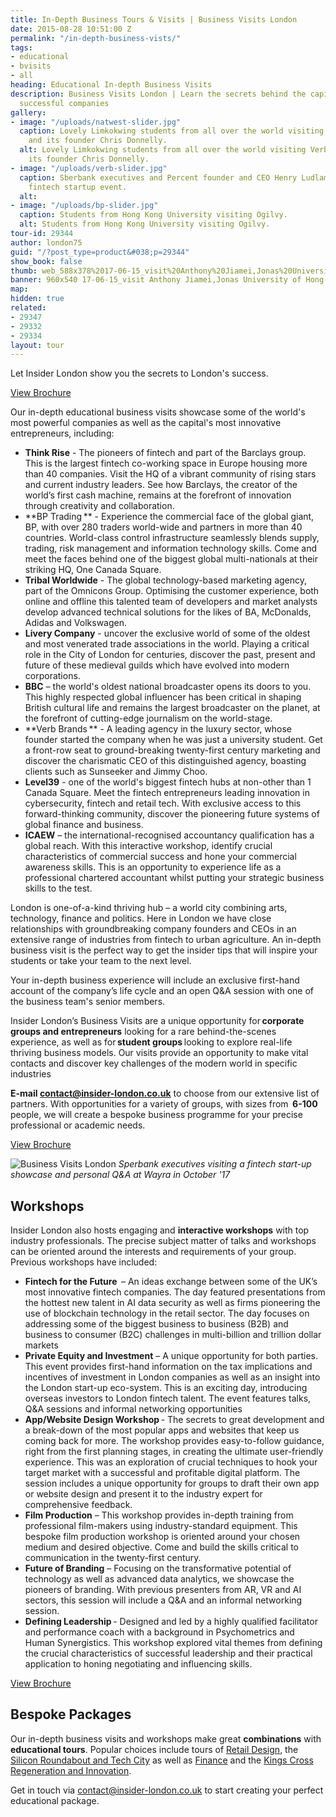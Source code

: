 ```yaml
---
title: In-Depth Business Tours & Visits | Business Visits London
date: 2015-08-28 10:51:00 Z
permalink: "/in-depth-business-vists/"
tags:
- educational
- bvisits
- all
heading: Educational In-depth Business Visits
description: Business Visits London | Learn the secrets behind the capital’s most
  successful companies
gallery:
- image: "/uploads/natwest-slider.jpg"
  caption: Lovely Limkokwing students from all over the world visiting Verb Brands
    and its founder Chris Donnelly.
  alt: Lovely Limkokwing students from all over the world visiting Verb Brands and
    its founder Chris Donnelly.
- image: "/uploads/verb-slider.jpg"
  caption: Sberbank executives and Percent founder and CEO Henry Ludlam at a bespoke
    fintech startup event.
  alt: 
- image: "/uploads/bp-slider.jpg"
  caption: Students from Hong Kong University visiting Ogilvy.
  alt: Students from Hong Kong University visiting Ogilvy.
tour-id: 29344
author: london75
guid: "/?post_type=product&#038;p=29344"
show_book: false
thumb: web_588x378%2017-06-15_visit%20Anthony%20Jiamei,Jonas%20University%20of%20Hong%20Kong.jpg
banner: 960x540 17-06-15_visit Anthony Jiamei,Jonas University of Hong Kong.jpg
map: 
hidden: true
related:
- 29347
- 29332
- 29334
layout: tour
---
```


Let Insider London show you the secrets to London's success.

<a class="btn btn--small btn--red" href="/assets/in-depth-business-visits_brochure_Insider_London.pdf">View Brochure</a>

Our in-depth educational business visits showcase some of the world's most powerful companies as well as the capital's most innovative entrepreneurs, including:

- **Think Rise** - The pioneers of fintech and part of the Barclays group. This is the largest fintech co-working space in Europe housing more than 40 companies. Visit the HQ of a vibrant community of rising stars and current industry leaders. See how Barclays, the creator of the world’s first cash machine, remains at the forefront of innovation through creativity and collaboration.
- **BP Trading ** - Experience the commercial face of the global giant, BP, with over 280 traders world-wide and partners in more than 40 countries. World-class control infrastructure seamlessly blends supply, trading, risk management and information technology skills. Come and meet the faces behind one of the biggest global multi-nationals at their striking HQ, One Canada Square.
- **Tribal Worldwide** - The global technology-based marketing agency, part of the Omnicons Group. Optimising the customer experience, both online and offline this talented team of developers and market analysts develop advanced technical solutions for the likes of BA, McDonalds, Adidas and Volkswagen.
- **Livery Company** -  uncover the exclusive world of some of the oldest and most venerated trade associations in the world. Playing a critical role in the City of London for centuries, discover the past, present and future of these medieval guilds which have evolved into modern corporations.
- **BBC** – the world's oldest national broadcaster opens its doors to you. This highly respected global influencer has been critical in shaping British cultural life and remains the largest broadcaster on the planet, at the forefront of cutting-edge journalism on the world-stage.
- **Verb Brands ** - A leading agency in the luxury sector, whose founder started the company when he was just a university student. Get a front-row seat to ground-breaking twenty-first century marketing and discover the charismatic CEO of this distinguished agency, boasting clients such as Sunseeker and Jimmy Choo.
- **Level39** - one of the world's biggest fintech hubs at non-other than 1 Canada Square. Meet the fintech entrepreneurs leading innovation in cybersecurity, fintech and retail tech. With exclusive access to this forward-thinking community, discover the pioneering future systems of global finance and business.
- **ICAEW** – the international-recognised accountancy qualification has a global reach. With this interactive workshop, identify crucial characteristics of commercial success and hone your commercial awareness skills. This is an opportunity to experience life as a professional chartered accountant whilst putting your strategic business skills to the test.

London is one-of-a-kind thriving hub – a world city combining arts, technology, finance and politics. Here in London we have close relationships with groundbreaking company founders and CEOs in an extensive range of industries from fintech to urban agriculture. An in-depth business visit is the perfect way to get the insider tips that will inspire your students or take your team to the next level. 

 

Your in-depth business experience will include an exclusive first-hand account of the company’s life cycle and an open Q&A session with one of the business team's senior members. 

Insider London’s Business Visits are a unique opportunity for **corporate groups and entrepreneurs** looking for a rare behind-the-scenes experience, as well as for **student groups** looking to explore real-life thriving business models. Our visits provide an opportunity to make vital contacts and discover key challenges of the modern world in specific industries

**E-mail [contact@insider-london.co.uk](mailto:contact@insider-london.co.uk)** to choose from our extensive list of partners. With opportunities for a variety of groups, with sizes from  **6-100** people, we will create a bespoke business programme for your precise professional or academic needs.

<a class="btn btn--small btn--red" href="/assets/in-depth-business-visits_brochure_Insider_London.pdf">View Brochure</a>

![Business Visits London](/uploads/17-10-25%20Sperbank.jpg)
*Sperbank executives visiting a fintech start-up showcase and personal Q&A at Wayra in October '17*

## Workshops
Insider London also hosts engaging and **interactive workshops** with top industry professionals. The precise subject matter of talks and workshops can be oriented around the interests and requirements of your group. Previous workshops have included: 

- **Fintech for the Future**  – An ideas exchange between some of the UK’s most innovative fintech companies. The day featured presentations from the hottest new talent in AI data security as well as firms pioneering the use of blockchain technology in the retail sector. The day focuses on addressing some of the biggest business to business (B2B) and business to consumer (B2C) challenges in multi-billion and trillion dollar markets
- **Private Equity and Investment** – A unique opportunity for both parties. This event provides first-hand information on the tax implications and incentives of investment in London companies as well as an insight into the London start-up eco-system. This is an exciting day, introducing overseas investors to London fintech talent. The event features talks, Q&A sessions and informal networking opportunities
- **App/Website Design Workshop** - The secrets to great development and a break-down of the most popular apps and websites that keep us coming back for more. The workshop provides easy-to-follow guidance, right from the first planning stages, in creating the ultimate user-friendly experience. This was an exploration of crucial techniques to hook your target market with a successful and profitable digital platform. The session includes a unique opportunity for groups to draft their own app or website design and present it to the industry expert for comprehensive feedback.
- **Film Production** – This workshop provides in-depth training from professional film-makers using industry-standard equipment. This bespoke film production workshop is oriented around your chosen medium and desired objective. Come and build the skills critical to communication in the twenty-first century.
- **Future of Branding** – Focusing on the transformative potential of technology as well as advanced data analytics, we showcase the pioneers of branding. With previous presenters from AR, VR and AI sectors, this session will include a Q&A and an informal networking session. 
- **Defining Leadership** - Designed and led by a highly qualified facilitator and performance coach with a background in Psychometrics and Human Synergistics. This workshop explored vital themes from defining the crucial characteristics of successful leadership and their practical application to honing negotiating and influencing skills.

<a class="btn btn--small btn--red" href="/assets/in-depth-business-visits_brochure_Insider_London.pdf">View Brochure</a>

## Bespoke Packages
Our in-depth business visits and workshops make great **combinations** with **educational tours**. Popular choices include tours of [Retail Design](https://www.insider-london.co.uk/tours/retail-design/), the [Silicon Roundabout and Tech City](https://www.insider-london.co.uk/tours/silicon-roundabout-and-tech-city-tour/) as well as [Finance](https://www.insider-london.co.uk/tours/london-finance-walking-tour/) and the [Kings Cross Regeneration and Innovation](https://www.insider-london.co.uk/tours/kings-cross-regeneration/).  
 
Get in touch via [contact@insider-london.co.uk](mailto:contact@insider-london.co.uk) to start creating your perfect educational package. 